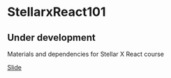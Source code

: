 # StellarxReact101

## Under development

Materials and dependencies for Stellar X React course

[Slide](https://docs.google.com/presentation/d/1MNToBhgBFl-VUJvTsykbH6-SM4kWnfhV28IWV-Mf2Wo/edit?usp=sharing)